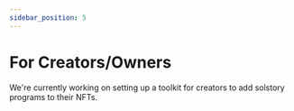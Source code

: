 ```yaml
---
sidebar_position: 5
---
```


# For Creators/Owners

We're currently working on setting up a toolkit for creators to
add solstory programs to their NFTs.
